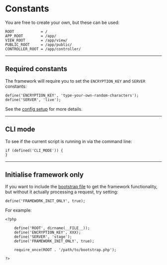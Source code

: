 
# Constants

You are free to create your own, but these can be used:

	ROOT            = /
	APP_ROOT        = /app/
	VIEW_ROOT       = /app/view/
	PUBLIC_ROOT     = /app/public/
	CONTROLLER_ROOT = /app/controller/

---

## Required constants

The framework will require you to set the `ENCRYPTION_KEY` and `SERVER` constants:

	define('ENCRYPTION_KEY', 'type-your-own-random-characters');
	define('SERVER', 'live');

See the [config setup](../../doc/setup/config.md) for more details.

---

## CLI mode

To see if the current script is running in via the command line:

	if (defined('CLI_MODE')) {
	}

---

## Initialise framework only

If you want to include the [bootstrap file](../../doc/setup/bootstrap.md) to get the framework functionality, but without it actually processing a request, try setting:

	define('FRAMEWORK_INIT_ONLY', true);

For example:

	<?php

		define('ROOT', dirname(__FILE__));
		define('ENCRYPTION_KEY', XXX);
		define('SERVER', 'stage');
		define('FRAMEWORK_INIT_ONLY', true);

		require_once(ROOT . '/path/to/bootstrap.php');

	?>
